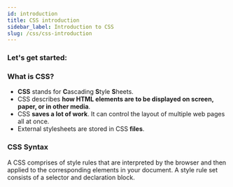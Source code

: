 ```yaml
---
id: introduction
title: CSS introduction
sidebar_label: Introduction to CSS
slug: /css/css-introduction
---
```


### Let's get started:

### What is CSS?

- **CSS** stands for **C**ascading **S**tyle **S**heets.
- CSS describes **how HTML elements are to be displayed on screen, paper, or in other media**.
- CSS **saves a lot of work**. It can control the layout of multiple web pages all at once.
- External stylesheets are stored in CSS **files**.

### CSS Syntax

A CSS comprises of style rules that are interpreted by the browser and then applied to the corresponding elements in your document.
A style rule set consists of a selector and declaration block.
